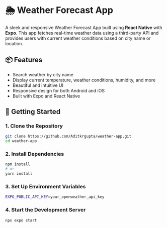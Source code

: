 # 🌦️ Weather Forecast App

A sleek and responsive Weather Forecast App built using **React Native** with **Expo**. This app fetches real-time weather data using a third-party API and provides users with current weather conditions based on city name or location.

## 📦 Features

- Search weather by city name
- Display current temperature, weather conditions, humidity, and more
- Beautiful and intuitive UI
- Responsive design for both Android and iOS
- Built with Expo and React Native

## 🚀 Getting Started

### 1. Clone the Repository

```bash
git clone https://github.com/Aditkrgupta/weather-app.git
cd weather-app
```

### 2. Install Dependencies

```bash
npm install
# or
yarn install
```
### 3. Set Up Environment Variables

```bash
EXPO_PUBLIC_API_KEY=your_openweather_api_key
```

### 4. Start the Development Server
```bash
npx expo start
```